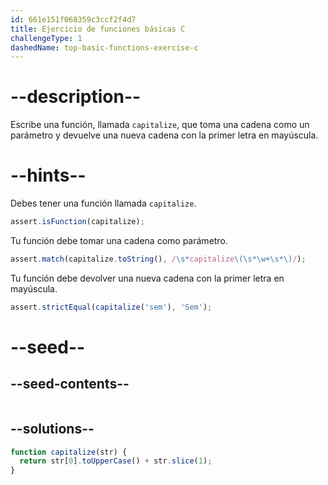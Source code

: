 ```yaml
---
id: 661e151f068359c3ccf2f4d7
title: Ejercicio de funciones básicas C
challengeType: 1
dashedName: top-basic-functions-exercise-c
---
```


# --description--

Escribe una función, llamada `capitalize`, que toma una cadena como un parámetro y devuelve una nueva cadena con la primer letra en mayúscula.

# --hints--

Debes tener una función llamada `capitalize`.

```js
assert.isFunction(capitalize);
```

Tu función debe tomar una cadena como parámetro.

```js
assert.match(capitalize.toString(), /\s*capitalize\(\s*\w+\s*\)/);
```

Tu función debe devolver una nueva cadena con la primer letra en mayúscula.

```js
assert.strictEqual(capitalize('sem'), 'Sem');
```


# --seed--

## --seed-contents--

```js

```

## --solutions--

```js
function capitalize(str) {
  return str[0].toUpperCase() + str.slice(1);
}
```
